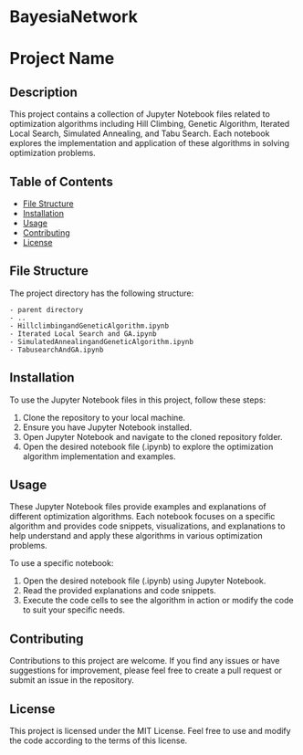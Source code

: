 # BayesiaNetwork
# Project Name

## Description
This project contains a collection of Jupyter Notebook files related to optimization algorithms including Hill Climbing, Genetic Algorithm, Iterated Local Search, Simulated Annealing, and Tabu Search. Each notebook explores the implementation and application of these algorithms in solving optimization problems.

## Table of Contents
- [File Structure](#file-structure)
- [Installation](#installation)
- [Usage](#usage)
- [Contributing](#contributing)
- [License](#license)

## File Structure
The project directory has the following structure:

```
- parent directory
- ..
- HillclimbingandGeneticAlgorithm.ipynb
- Iterated Local Search and GA.ipynb
- SimulatedAnnealingandGeneticAlgorithm.ipynb
- TabusearchAndGA.ipynb
```

## Installation
To use the Jupyter Notebook files in this project, follow these steps:
1. Clone the repository to your local machine.
2. Ensure you have Jupyter Notebook installed.
3. Open Jupyter Notebook and navigate to the cloned repository folder.
4. Open the desired notebook file (.ipynb) to explore the optimization algorithm implementation and examples.

## Usage
These Jupyter Notebook files provide examples and explanations of different optimization algorithms. Each notebook focuses on a specific algorithm and provides code snippets, visualizations, and explanations to help understand and apply these algorithms in various optimization problems.

To use a specific notebook:
1. Open the desired notebook file (.ipynb) using Jupyter Notebook.
2. Read the provided explanations and code snippets.
3. Execute the code cells to see the algorithm in action or modify the code to suit your specific needs.

## Contributing
Contributions to this project are welcome. If you find any issues or have suggestions for improvement, please feel free to create a pull request or submit an issue in the repository.

## License
This project is licensed under the <link>MIT License</link>. Feel free to use and modify the code according to the terms of this license.
